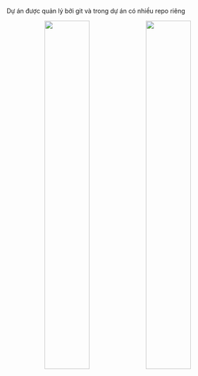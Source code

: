 Dự án được quản lý bởi git và trong dự án có nhiều repo riêng

<p align="center">
  <img src="https://github.com/user-attachments/assets/3e81bd19-e0ed-4e4f-9176-126a9b9f0959" width="45%"/>
  <img src="https://github.com/user-attachments/assets/70e874f9-8417-47d4-9208-593fc82daeec" width="45%"/>
</p>
